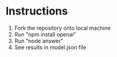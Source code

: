 # Instructions
1. Fork the repository onto local machine
2. Run "npm install openai"
3. Run "node answer"
4. See results in model.json file
